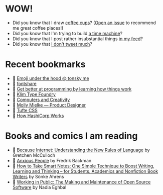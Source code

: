 # WOW!

- Did you know that I draw [coffee cups](https://papercups.mamuso.net/)? ([Open an issue](https://github.com/mamuso/papercups/issues) to recommend me great coffee places!)
- Did you know that I'm trying to build [a time machine](https://github.com/mamuso/fluxcapacitor)?
- Did you know that I post rather insubstantial things [in my feed](https://feed.mamuso.net/)?
- Did you know that [I don't tweet much](https://twitter.com/mamuso)?

# Recent bookmarks

- 👀 [Emoji under the hood @ tonsky.me](https://tonsky.me/blog/emoji/)
- 👀 [fontshare](https://www.fontshare.com/)
- 👀 [Get better at programming by learning how things work](https://jvns.ca/blog/learn-how-things-work/)
- 👀 [Klim Type Foundry](https://klim.co.nz/)
- 👀 [Computers and Creativity](https://www.mollymielke.com/cc)
- 👀 [Molly Mielke — Product Designer](https://www.mollymielke.com/)
- 👀 [Tufte CSS](https://edwardtufte.github.io/tufte-css/)
- 👀 [How HashiCorp Works](https://works.hashicorp.com/)


# Books and comics I am reading

- 📘 [Because Internet: Understanding the New Rules of Language](https://www.goodreads.com/book/show/37834053) by Gretchen McCulloch
- 📘 [Anxious People](https://www.goodreads.com/book/show/49534036) by Fredrik Backman
- 📘 [How to Take Smart Notes: One Simple Technique to Boost Writing, Learning and Thinking – for Students, Academics and Nonfiction Book Writers](https://www.goodreads.com/book/show/34507927) by Sönke Ahrens
- 📘 [Working in Public: The Making and Maintenance of Open Source Software](https://www.goodreads.com/book/show/54140556) by Nadia Eghbal

